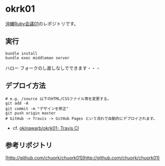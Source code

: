okrk01
======
[沖縄Ruby会議01](https://okinawarb.github.io/okrk01/)のレポジトリです。

## 実行
```
bundle install
bundle exec middleman server
```

ハロー
フォークのし直しなしでできます・・・

## デプロイ方法

```
# e.g. /source 以下のHTML/CSSファイル等を変更する。
git add -A
git commit -m "デザインを修正"
git push origin master
# GitHub -> Travis -> GitHub Pages という流れで自動的にデプロイされます。
```

- cf. [okinawarb/okrk01- Travis CI](https://travis-ci.org/okinawarb/okrk01)

## 参考リポジトリ

[http://github.com/chuork/chuork01](http://github.com/chuork/chuork01)



